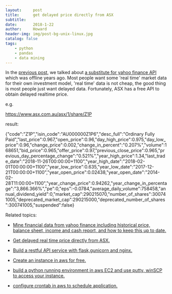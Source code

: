 ```yaml
---
layout:     post
title:      get delayed price directly from ASX
subtitle:   
date:       2018-1-22
author:     Howard
header-img: img/post-bg-unix-linux.jpg
catalog: false
tags:
    - python
    - pandas
    - data mining
---
```



In the [previous post](http://engineerman.club/2018/01/20/Way-to-get-existing-data-and-organize-in-your-own-use/), we talked about [a substitute for yahoo finance API](http://engineerman.club/2018/01/20/Way-to-get-existing-data-and-organize-in-your-own-use/)  which was offline years ago.  Most people want some 'real time' market data for their own investment model, 'real time' data is not cheap, the good thing is most people just want delayed data. Fortunately, ASX has  a free API to obtain delayed realtime price.


e.g.

https://www.asx.com.au/asx/1/share/Z1P

result:

{"code":"Z1P","isin_code":"AU000000Z1P6","desc_full":"Ordinary Fully Paid","last_price":0.967,"open_price":0.96,"day_high_price":0.975,"day_low_price":0.96,"change_price":0.002,"change_in_percent":"0.207%","volume":168651,"bid_price":0.965,"offer_price":0.97,"previous_close_price":0.965,"previous_day_percentage_change":"0.521%","year_high_price":1.34,"last_trade_date":"2018-11-26T00:00:00+1100","year_high_date":"2018-02-01T00:00:00+1100","year_low_price":0.635,"year_low_date":"2017-12-21T00:00:00+1100","year_open_price":0.02438,"year_open_date":"2014-02-28T11:00:00+1100","year_change_price":0.94262,"year_change_in_percentage":"3,866.366%","pe":0,"eps":-0.0784,"average_daily_volume":758458,"annual_dividend_yield":0,"market_cap":290215070,"number_of_shares":300741005,"deprecated_market_cap":290215000,"deprecated_number_of_shares":300741005,"suspended":false}


Related topics: 

 - [Mine financial data from yahoo finance including historical price, balance sheet, income and cash report, and how to keep this up to date.](http://engineerman.club/2018/01/22/get-historical-data-with-python/)

 - [Get delayed real time price directly from ASX.](http://engineerman.club/2018/01/22/get-delayed-price-directly-from-ASX/)

 - [Build a restful API service with flask,gunicorn and nginx.](http://engineerman.club/2020/01/12/build-a-rest-API-service-to-provide-market-data-for-yourself/) 

 - [Create an instance in aws for free.](http://engineerman.club/2018/11/16/create-an-instance-in-aws-for-free/)

 - [build a python running environment in aws EC2 and use putty, winSCP to access your instance.](http://engineerman.club/2018/11/16/How-to-access-the-EC2-instance-in-AWS/)

 - [configure crontab in aws to schedule application.](http://engineerman.club/2018/11/16/Schedule-regular-tasks-in-AWS/)
